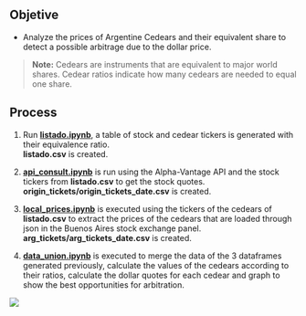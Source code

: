 ## Objetive
- Analyze the prices of Argentine Cedears and their equivalent share to detect a possible arbitrage due to the dollar price.                    
> **Note:** Cedears are instruments that are equivalent to major world shares. Cedear ratios indicate how many cedears are needed to equal one share.

## Process

1. Run **[listado.ipynb](https://github.com/Fede00729/Cedears/blob/main/Listado.ipynb "listado.ipynb")**, a table of stock and cedear tickers is generated with their equivalence ratio.                    
**listado.csv** is created.

2. **[api_consult.ipynb](https://github.com/Fede00729/Cedears/blob/main/api_consult.ipynb "api_consult.ipynb")** is run using the Alpha-Vantage API and the stock tickers from **listado.csv** to get the stock quotes.                    
**origin_tickets/origin_tickets_date.csv** is created.

3. **[local_prices.ipynb](https://github.com/Fede00729/Cedears/blob/main/local_prices.ipynb "local_prices.ipynb")** is executed using the tickers of the cedears of **listado.csv** to extract the prices of the cedears that are loaded through json in the Buenos Aires stock exchange panel.                    
**arg_tickets/arg_tickets_date.csv** is created.

4. **[data_union.ipynb](https://github.com/Fede00729/Cedears/blob/main/data_union.ipynb "data_union.ipynb")** is executed to merge the data of the 3 dataframes generated previously, calculate the values of the cedears according to their ratios, calculate the dollar quotes for each cedear and graph to show the best opportunities for arbitration.

[![](https://i.imgur.com/xEXhSQ6.png)](https://i.imgur.com/xEXhSQ6.png)
